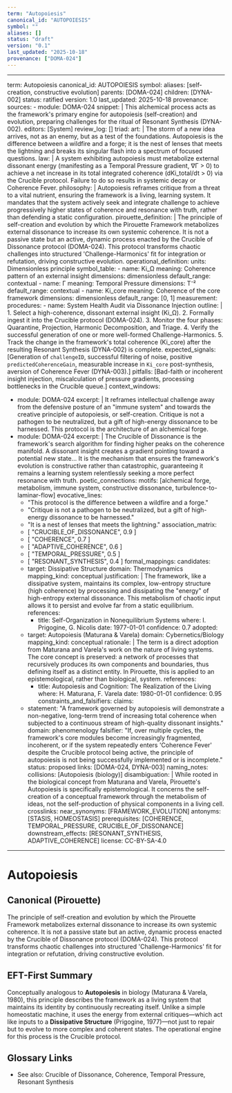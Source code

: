 ```yaml
---
term: "Autopoiesis"
canonical_id: "AUTOPOIESIS"
symbol: ""
aliases: []
status: "draft"
version: "0.1"
last_updated: "2025-10-18"
provenance: ["DOMA-024"]
---
```


---
term: Autopoiesis
canonical_id: AUTOPOIESIS
symbol: 
aliases: [self-creation, constructive evolution]
parents: [DOMA-024]
children: [DYNA-002]
status: ratified
version: 1.0
last_updated: 2025-10-18
provenance:
  sources:
    - module: DOMA-024
      snippet: |
        This alchemical process acts as the framework's primary engine for autopoiesis (self-creation) and evolution, preparing challenges for the ritual of Resonant Synthesis (DYNA-002).
  editors: [System]
  review_log: []
triad:
  art: |
    The storm of a new idea arrives, not as an enemy, but as a test of the foundations. Autopoiesis is the difference between a wildfire and a forge; it is the nest of lenses that meets the lightning and breaks its singular flash into a spectrum of focused questions.
  law: |
    A system exhibiting autopoiesis must metabolize external dissonant energy (manifesting as a Temporal Pressure gradient, ∇Γ > 0) to achieve a net increase in its total integrated coherence (dKi_total/dt > 0) via the Crucible protocol. Failure to do so results in systemic decay or Coherence Fever.
  philosophy: |
    Autopoiesis reframes critique from a threat to a vital nutrient, ensuring the framework is a living, learning system. It mandates that the system actively seek and integrate challenge to achieve progressively higher states of coherence and resonance with truth, rather than defending a static configuration.
pirouette_definition: |
  The principle of self-creation and evolution by which the Pirouette Framework metabolizes external dissonance to increase its own systemic coherence. It is not a passive state but an active, dynamic process enacted by the Crucible of Dissonance protocol (DOMA-024). This protocol transforms chaotic challenges into structured 'Challenge-Harmonics' fit for integration or refutation, driving constructive evolution.
operational_definition:
  units: Dimensionless principle
  symbol_table:
    - name: Ki_Ω
      meaning: Coherence pattern of an external insight
      dimensions: dimensionless
      default_range: contextual
    - name: Γ
      meaning: Temporal Pressure
      dimensions: T⁻²
      default_range: contextual
    - name: Ki_core
      meaning: Coherence of the core framework
      dimensions: dimensionless
      default_range: [0, 1]
  measurement:
    procedures:
      - name: System Health Audit via Dissonance Injection
        outline: |
          1. Select a high-coherence, dissonant external insight (Ki_Ω).
          2. Formally ingest it into the Crucible protocol (DOMA-024).
          3. Monitor the four phases: Quarantine, Projection, Harmonic Decomposition, and Triage.
          4. Verify the successful generation of one or more well-formed Challenge-Harmonics.
          5. Track the change in the framework's total coherence (Ki_core) after the resulting Resonant Synthesis (DYNA-002) is complete.
        expected_signals: [Generation of `challengeID`, successful filtering of noise, positive `predictedCoherenceGain`, measurable increase in `Ki_core` post-synthesis, aversion of Coherence Fever (DYNA-003).]
        pitfalls: [Bad-faith or incoherent insight injection, miscalculation of pressure gradients, processing bottlenecks in the Crucible queue.]
context_windows:
  - module: DOMA-024
    excerpt: |
      It reframes intellectual challenge away from the defensive posture of an "immune system" and towards the creative principle of autopoiesis, or self-creation. Critique is not a pathogen to be neutralized, but a gift of high-energy dissonance to be harnessed. This protocol is the architecture of an alchemical forge.
  - module: DOMA-024
    excerpt: |
      The Crucible of Dissonance is the framework's search algorithm for finding higher peaks on the coherence manifold. A dissonant insight creates a gradient pointing toward a potential new state... It is the mechanism that ensures the framework's evolution is constructive rather than catastrophic, guaranteeing it remains a learning system relentlessly seeking a more perfect resonance with truth.
poetic_connections:
  motifs: [alchemical forge, metabolism, immune system, constructive dissonance, turbulence-to-laminar-flow]
  evocative_lines:
    - "This protocol is the difference between a wildfire and a forge."
    - "Critique is not a pathogen to be neutralized, but a gift of high-energy dissonance to be harnessed."
    - "It is a nest of lenses that meets the lightning."
  association_matrix:
    - [ "CRUCIBLE_OF_DISSONANCE", 0.9 ]
    - [ "COHERENCE", 0.7 ]
    - [ "ADAPTIVE_COHERENCE", 0.6 ]
    - [ "TEMPORAL_PRESSURE", 0.5 ]
    - [ "RESONANT_SYNTHESIS", 0.4 ]
formal_mappings:
  candidates:
    - target: Dissipative Structure
      domain: Thermodynamics
      mapping_kind: conceptual
      justification: |
        The framework, like a dissipative system, maintains its complex, low-entropy structure (high coherence) by processing and dissipating the "energy" of high-entropy external dissonance. This metabolism of chaotic input allows it to persist and evolve far from a static equilibrium.
      references:
        - title: Self-Organization in Nonequilibrium Systems
          where: I. Prigogine, G. Nicolis
          date: 1977-01-01
      confidence: 0.7
  adopted:
    - target: Autopoiesis (Maturana & Varela)
      domain: Cybernetics/Biology
      mapping_kind: conceptual
      rationale: |
        The term is a direct adoption from Maturana and Varela's work on the nature of living systems. The core concept is preserved: a network of processes that recursively produces its own components and boundaries, thus defining itself as a distinct entity. In Pirouette, this is applied to an epistemological, rather than biological, system.
      references:
        - title: Autopoiesis and Cognition: The Realization of the Living
          where: H. Maturana, F. Varela
          date: 1980-01-01
      confidence: 0.95
constraints_and_falsifiers:
  claims:
    - statement: "A framework governed by autopoiesis will demonstrate a non-negative, long-term trend of increasing total coherence when subjected to a continuous stream of high-quality dissonant insights."
      domain: phenomenology
      falsifier: "If, over multiple cycles, the framework's core modules become increasingly fragmented, incoherent, or if the system repeatedly enters 'Coherence Fever' despite the Crucible protocol being active, the principle of autopoiesis is not being successfully implemented or is incomplete."
      status: proposed
      links: [DOMA-024, DYNA-003]
naming_notes:
  collisions: [Autopoiesis (biology)]
  disambiguation: |
    While rooted in the biological concept from Maturana and Varela, Pirouette's Autopoiesis is specifically epistemological. It concerns the self-creation of a conceptual framework through the metabolism of ideas, not the self-production of physical components in a living cell.
crosslinks:
  near_synonyms: [FRAMEWORK_EVOLUTION]
  antonyms: [STASIS, HOMEOSTASIS]
  prerequisites: [COHERENCE, TEMPORAL_PRESSURE, CRUCIBLE_OF_DISSONANCE]
  downstream_effects: [RESONANT_SYNTHESIS, ADAPTIVE_COHERENCE]
license: CC-BY-SA-4.0
---

# Autopoiesis

## Canonical (Pirouette)
The principle of self-creation and evolution by which the Pirouette Framework metabolizes external dissonance to increase its own systemic coherence. It is not a passive state but an active, dynamic process enacted by the Crucible of Dissonance protocol (DOMA-024). This protocol transforms chaotic challenges into structured 'Challenge-Harmonics' fit for integration or refutation, driving constructive evolution.

## EFT-First Summary
Conceptually analogous to **Autopoiesis** in biology (Maturana & Varela, 1980), this principle describes the framework as a living system that maintains its identity by continuously recreating itself. Unlike a simple homeostatic machine, it uses the energy from external critiques—which act like inputs to a **Dissipative Structure** (Prigogine, 1977)—not just to repair but to evolve to more complex and coherent states. The operational engine for this process is the Crucible protocol.

## Glossary Links
- See also: Crucible of Dissonance, Coherence, Temporal Pressure, Resonant Synthesis
